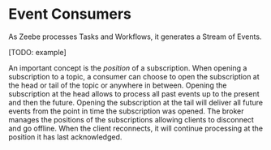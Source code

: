 # Event Consumers



As Zeebe processes Tasks and Workflows, it generates a Stream of Events.

\[TODO: example\]

An important concept is the _position_ of a subscription. When opening a subscription to a topic, a consumer can choose to open the subscription at the head or tail of the topic or anywhere in between. Opening the subscription at the head allows to process all past events up to the present and then the future. Opening the subscription at the tail will deliver all future events from the point in time the subscription was opened. The broker manages the positions of the subscriptions allowing clients to disconnect and go offline. When the client reconnects, it will continue processing at the position it has last acknowledged.

